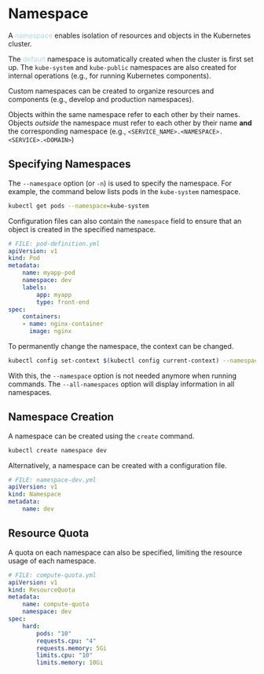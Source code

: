 # Namespace
A <span style = "color:lightblue">namespace</span> enables isolation of resources and objects in the Kubernetes cluster.

The <span style = "color:lightblue">default</span> namespace is automatically created when the cluster is first set up. The `kube-system` and `kube-public` namespaces are also created for internal operations (e.g., for running Kubernetes components).

Custom namespaces can be created to organize resources and components (e.g., develop and production namespaces).

Objects within the same namespace refer to each other by their names. Objects *outside* the namespace must refer to each other by their name **and** the corresponding namespace (e.g., `<SERVICE_NAME>.<NAMESPACE>.<SERVICE>.<DOMAIN>`)

## Specifying Namespaces

The `--namespace` option (or `-n`) is used to specify the namespace. For example, the command below lists pods in the `kube-system` namespace.

```bash
kubectl get pods --namespace=kube-system 
```

Configuration files can also contain the `namespace` field to ensure that an object is created in the specified namespace.

```yaml
# FILE: pod-definition.yml
apiVersion: v1
kind: Pod
metadata:
	name: myapp-pod
	namespace: dev
	labels:
		app: myapp
		type: front-end
spec:
	containers:
	- name: nginx-container
	  image: nginx
```

To permanently change the namespace, the context can be changed.

```bash
kubectl config set-context $(kubectl config current-context) --namespace=<NAMESPACE>
```

With this, the `--namespace` option is not needed anymore when running commands. The `--all-namespaces` option will display information in all namespaces.

## Namespace Creation
A namespace can be created using the `create` command.

```bash
kubectl create namespace dev
```

Alternatively, a namespace can be created with a configuration file.

```yaml
# FILE: namespace-dev.yml
apiVersion: v1
kind: Namespace
metadata:
	name: dev
```

## Resource Quota
A quota on each namespace can also be specified, limiting the resource usage of each namespace.

```yaml
# FILE: compute-quota.yml
apiVersion: v1
kind: ResourceQuota
metadata:
	name: compute-quota
	namespace: dev
spec:
	hard:
		pods: "10"
		requests.cpu: "4"
		requests.memory: 5Gi
		limits.cpu: "10"
		limits.memory: 10Gi
```

